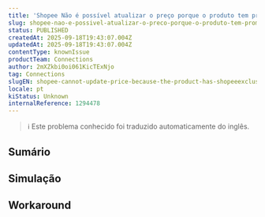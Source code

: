 ```yaml
---
title: 'Shopee Não é possível atualizar o preço porque o produto tem promoções exclusivas do Shopee'
slug: shopee-nao-e-possivel-atualizar-o-preco-porque-o-produto-tem-promocoes-exclusivas-do-shopee
status: PUBLISHED
createdAt: 2025-09-18T19:43:07.004Z
updatedAt: 2025-09-18T19:43:07.004Z
contentType: knownIssue
productTeam: Connections
author: 2mXZkbi0oi061KicTExNjo
tag: Connections
slugEN: shopee-cannot-update-price-because-the-product-has-shopeeexclusive-promotions
locale: pt
kiStatus: Unknown
internalReference: 1294478
---
```


>ℹ️ Este problema conhecido foi traduzido automaticamente do inglês.

## Sumário


## Simulação


## Workaround

